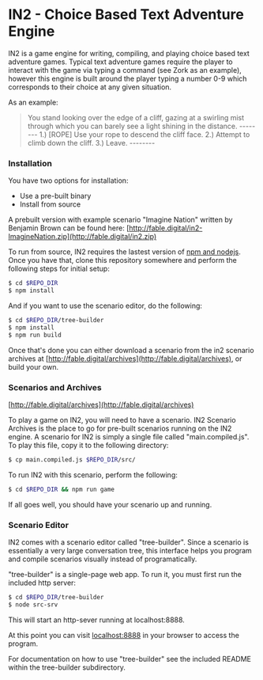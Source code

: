 # IN2 - Choice Based Text Adventure Engine

IN2 is a game engine for writing, compiling, and playing choice based text adventure games.  Typical text adventure games require the player to interact with the game via typing a command (see Zork as an example), however this engine is built around the player typing a number 0-9 which corresponds to their choice at any given situation.

As an example:

> You stand looking over the edge of a cliff, gazing at a swirling mist through which you can barely see a light shining in the distance.
> \--------
> 1.) [ROPE] Use your rope to descend the cliff face.
> 2.) Attempt to climb down the cliff.
> 3.) Leave.
> \--------

### Installation

You have two options for installation:
- Use a pre-built binary
- Install from source

A prebuilt version with example scenario "Imagine Nation" written by Benjamin Brown can be found here: [http://fable.digital/in2-ImagineNation.zip](http://fable.digital/in2.zip)

To run from source, IN2 requires the lastest version of [npm and nodejs](https://nodejs.org/en/).  Once you have that, clone this repository somewhere and perform the following steps for initial setup:

```sh
$ cd $REPO_DIR
$ npm install
```

And if you want to use the scenario editor, do the following:

```sh
$ cd $REPO_DIR/tree-builder
$ npm install
$ npm run build
```

Once that's done you can either download a scenario from the in2 scenario archives at [http://fable.digital/archives](http://fable.digital/archives), or build your own.

### Scenarios and Archives

[http://fable.digital/archives](http://fable.digital/archives)

To play a game on IN2, you will need to have a scenario.  IN2 Scenario Archives is the place to go for pre-built scenarios running on the IN2 engine.  A scenario for IN2 is simply a single file called "main.compiled.js".  To play this file, copy it to the following directory:

```sh
$ cp main.compiled.js $REPO_DIR/src/
```

To run IN2 with this scenario, perform the following:
```sh
$ cd $REPO_DIR && npm run game
```

If all goes well, you should have your scenario up and running.

### Scenario Editor

IN2 comes with a scenario editor called "tree-builder".  Since a scenario is essentially a very large conversation tree, this interface helps you program and compile scenarios visually instead of programatically.

"tree-builder" is a single-page web app.  To run it, you must first run the included http server:

```sh
$ cd $REPO_DIR/tree-builder
$ node src-srv
```

This will start an http-sever running at localhost:8888.

At this point you can visit [localhost:8888](localhost:8888) in your browser to access the program.

For documentation on how to use "tree-builder" see the included README within the tree-builder subdirectory.
